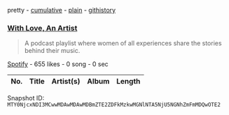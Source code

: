 pretty - [cumulative](/playlists/cumulative/37i9dQZF1DX49H7UBWpZWR.md) - [plain](/playlists/plain/37i9dQZF1DX49H7UBWpZWR) - [githistory](https://github.githistory.xyz/mackorone/spotify-playlist-archive/blob/main/playlists/plain/37i9dQZF1DX49H7UBWpZWR)

### [With Love, An Artist](https://open.spotify.com/playlist/37i9dQZF1DX49H7UBWpZWR)

> A podcast playlist where women of all experiences share the stories behind their music.

[Spotify](https://open.spotify.com/user/spotify) - 655 likes - 0 song - 0 sec

| No. | Title | Artist(s) | Album | Length |
|---|---|---|---|---|

Snapshot ID: `MTY0NjcxNDI3MCwwMDAwMDAwMDBmZTE2ZDFkMzkwMGNlNTA5NjU5NGNhZmFmMDQwOTE2`
